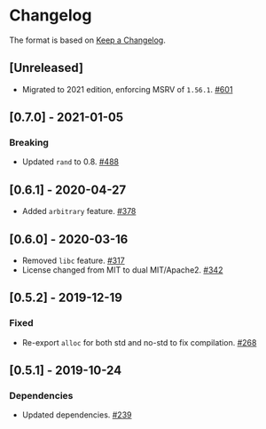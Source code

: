 # Changelog

The format is based on [Keep a Changelog].

[Keep a Changelog]: http://keepachangelog.com/en/1.0.0/

## [Unreleased]
- Migrated to 2021 edition, enforcing MSRV of `1.56.1`. [#601](https://github.com/axia-tech/axia-common/pull/601)

## [0.7.0] - 2021-01-05
### Breaking
- Updated `rand` to 0.8. [#488](https://github.com/axia-tech/axia-common/pull/488)

## [0.6.1] - 2020-04-27
- Added `arbitrary` feature. [#378](https://github.com/axia-tech/axia-common/pull/378)

## [0.6.0] - 2020-03-16
- Removed `libc` feature. [#317](https://github.com/axia-tech/axia-common/pull/317)
- License changed from MIT to dual MIT/Apache2. [#342](https://github.com/axia-tech/axia-common/pull/342)

## [0.5.2] - 2019-12-19
### Fixed
- Re-export `alloc` for both std and no-std to fix compilation. [#268](https://github.com/axia-tech/axia-common/pull/268)

## [0.5.1] - 2019-10-24
### Dependencies
- Updated dependencies. [#239](https://github.com/axia-tech/axia-common/pull/239)
